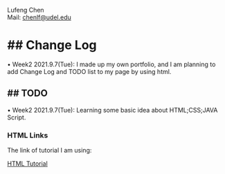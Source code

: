 <!DOCTYPE html>
<html>
<head>
  
<i1>Lufeng Chen<i2>   
<i1>Mail: chenlf@udel.edu<i2>

</head>
<body>  
  
  <h1>## Change Log</h1>
  
  <p1>• Week2 2021.9.7(Tue): I made up my own portfolio, and I am planning to add Change Log and TODO list to my page by using html.</p1>

  <h2>## TODO</h2>

  <p2>• Week2 2021.9.7(Tue):  Learning some basic idea about HTML;CSS;JAVA Script.</p2>
  
  <h3>HTML Links</h3>
  <p>The link of tutorial I am using:</p>
  <a href="https://www.w3schools.com/html/">HTML Tutorial</a>
  
</body>
</html>
